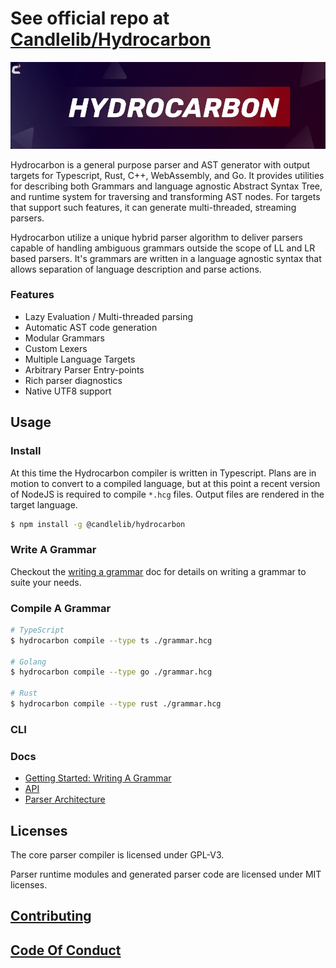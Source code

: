 # See official repo at [Candlelib/Hydrocarbon](https://github.com/candlelibrary/hydrocarbon)

![Hydrocarbon](./site/resources/img/test.webp)

Hydrocarbon is a general purpose parser and AST generator 
with output targets for Typescript, Rust, C++, WebAssembly, and Go.
It provides utilities for describing both Grammars and language
agnostic Abstract Syntax Tree, and runtime system for traversing
and transforming AST nodes. For targets that support such features, it can
generate multi-threaded, streaming parsers.

Hydrocarbon utilize a unique hybrid parser algorithm to deliver
parsers capable of handling ambiguous grammars outside the 
scope of LL and LR based parsers. It's grammars are written in a language agnostic
syntax that allows separation of language description and parse actions.

### Features
- Lazy Evaluation / Multi-threaded parsing
- Automatic AST code generation
- Modular Grammars
- Custom Lexers 
- Multiple Language Targets
- Arbitrary Parser Entry-points
- Rich parser diagnostics
- Native UTF8 support

## Usage

### Install

At this time the Hydrocarbon compiler is written in Typescript.
Plans are in motion to convert to a compiled language, but at this point
a recent version of NodeJS is required to compile `*.hcg` files. Output files are 
rendered in the target language. 

```bash
$ npm install -g @candlelib/hydrocarbon 
```

### Write A Grammar

Checkout the [writing a grammar](./site/tutorial.creating_a_grammar.index.md) doc for details on writing a grammar to
suite your needs. 

### Compile A Grammar

```bash
# TypeScript
$ hydrocarbon compile --type ts ./grammar.hcg

# Golang
$ hydrocarbon compile --type go ./grammar.hcg

# Rust
$ hydrocarbon compile --type rust ./grammar.hcg
```

### CLI 



### Docs

- [Getting Started: Writing A Grammar](./site/tutorial.creating_a_grammar.index.md)
- [API](./site/api.index.md)
- [Parser Architecture](./site/architecture.index.md)

## Licenses

The core parser compiler is licensed under GPL-V3.

Parser runtime modules and generated parser code are licensed under MIT licenses.

## [Contributing](./CONTRIBUTING.md)
## [Code Of Conduct](./CODE_OF_CONDUCT.md)